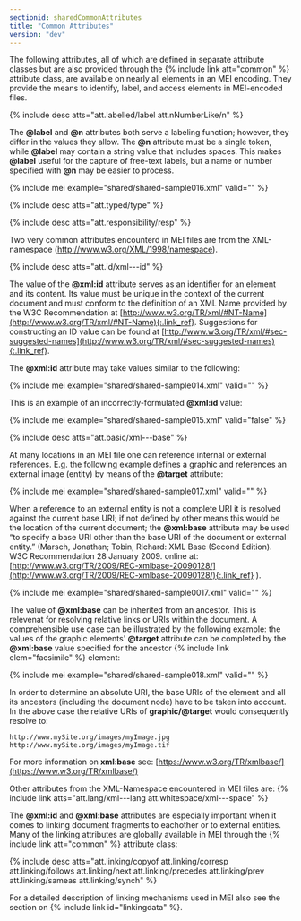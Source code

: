 ```yaml
---
sectionid: sharedCommonAttributes
title: "Common Attributes"
version: "dev"
---
```


The following attributes, all of which are defined in separate attribute classes but are also provided through the {% include link att="common" %} attribute class, are available on nearly all elements in an MEI encoding. They provide the means to identify, label, and access elements in MEI-encoded files.

{% include desc atts="att.labelled/label att.nNumberLike/n" %}

The **@label** and **@n** attributes both serve a labeling function; however, they differ in the values they allow. The **@n** attribute must be a single token, while **@label** may contain a string value that includes spaces. This makes **@label** useful for the capture of free-text labels, but a name or number specified with **@n** may be easier to process.

{% include mei example="shared/shared-sample016.xml" valid="" %}

{% include desc atts="att.typed/type" %}


{% include desc atts="att.responsibility/resp" %}


Two very common attributes encounterd in MEI files are from the XML-namespace (http://www.w3.org/XML/1998/namespace). 

{% include desc atts="att.id/xml---id" %}

The value of the **@xml:id** attribute serves as an identifier for an element and its content. Its value must be unique in the context of the current document and must conform to the definition of an XML Name provided by the W3C Recommendation at [http://www.w3.org/TR/xml/#NT-Name](http://www.w3.org/TR/xml/#NT-Name){:.link_ref}. Suggestions for constructing an ID value can be found at [http://www.w3.org/TR/xml/#sec-suggested-names](http://www.w3.org/TR/xml/#sec-suggested-names){:.link_ref}.

The **@xml:id** attribute may take values similar to the following:

{% include mei example="shared/shared-sample014.xml" valid="" %}

This is an example of an incorrectly-formulated **@xml:id** value:

{% include mei example="shared/shared-sample015.xml" valid="false" %}

{% include desc atts="att.basic/xml---base" %}

At many locations in an MEI file one can reference internal or external references. E.g. the following example defines a graphic and references an external image (entity) by means of the **@target** attribute:

{% include mei example="shared/shared-sample017.xml" valid="" %}

When a reference to an external entity is not a complete URI it is resolved against the current base URI; if not defined by other means this would be the location of the current document; the **@xml:base** attribute may be used “to specify a base URI other than the base URI of the document or external entity.” (Marsch, Jonathan; Tobin, Richard: XML Base (Second Edition). W3C Recommendation 28 January 2009. online at: [http://www.w3.org/TR/2009/REC-xmlbase-20090128/](http://www.w3.org/TR/2009/REC-xmlbase-20090128/){:.link_ref} ).

{% include mei example="shared/shared-sample0017.xml" valid="" %}

The value of **@xml:base** can be inherited from an ancestor. This is relevenat for resolving relative links or URIs within the document. A comprehensible use case can be illustrated by the following example: the values of the graphic elements' **@target** attribute can be completed by the **@xml:base** value specified for the ancestor {% include link elem="facsimile" %} element:

{% include mei example="shared/shared-sample018.xml" valid="" %}

In order to determine an absolute URI, the base URIs of the element and all its ancestors (including the document node) have to be taken into account. In the above case the relative URIs of **graphic/@target** would consequently resolve to:

```
http://www.mySite.org/images/myImage.jpg
http://www.mySite.org/images/myImage.tif
```

For more information on **xml:base** see: [https://www.w3.org/TR/xmlbase/](https://www.w3.org/TR/xmlbase/)

Other attributes from the XML-Namespace encountered in MEI files are: {% include link atts="att.lang/xml---lang  att.whitespace/xml---space" %}

The **@xml:id** and **@xml:base** attributes are especially important when it comes to linking document fragments to eachother or to external entities. Many of the linking attributes are globally available in MEI through the {% include link att="common" %} attribute class:


{% include desc atts="att.linking/copyof
att.linking/corresp
att.linking/follows
att.linking/next
att.linking/precedes
att.linking/prev
att.linking/sameas
att.linking/synch" %}

For a detailed description of linking mechanisms used in MEI also see the section on {% include link id="linkingdata" %}.

